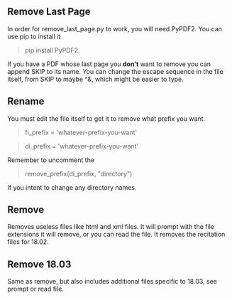 ## Remove Last Page
In order for remove_last_page.py to work, you will need PyPDF2. You can use pip to install it
> pip install PyPDF2. 

If you have a PDF whose last page you **don't** want to remove you can append SKIP to its name. You can change the escape sequence in the file itself, from SKIP to maybe ^&, which might be easier to type.

## Rename
You must edit the file itself to get it to remove what prefix you want.
> fi_prefix = 'whatever-prefix-you-want'

> di_prefix = 'whatever-prefix-you-want'

Remember to uncomment the 
> remove_prefix(di_prefix, "directory")

If you intent to change any directory names.

## Remove

Removes useless files like html and xml files. It will prompt with the file extensions it will remove, or you can read the file. It removes the recitation files for 18.02.


## Remove 18.03

Same as remove, but also includes additional files specific to 18.03, see prompt or read file.
